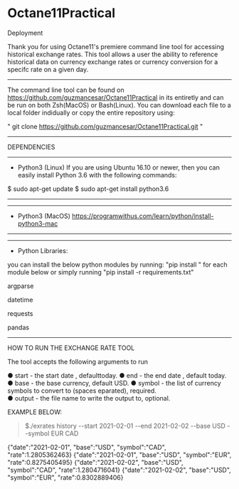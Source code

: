 # Octane11Practical

Deployment 

Thank you for using Octane11's premiere command line tool for accessing historical exchange rates. This tool allows a user the ability to reference historical data on currency exchange rates or currency conversion for a specifc rate on a given day. 


************************************

The command line tool can be found on https://github.com/guzmancesar/Octane11Practical in its entiretly and can be run on both Zsh(MacOS) or Bash(Linux). You can download each file to a local folder indidually or copy the entire repository using:

" git clone https://github.com/guzmancesar/Octane11Practical.git "

************************************





DEPENDENCIES

************************************

- Python3 (Linux)
If you are using Ubuntu 16.10 or newer, then you can easily install Python 3.6 with the following commands:

$ sudo apt-get update
$ sudo apt-get install python3.6

************************************


************************************
- Python3 (MacOS)
https://programwithus.com/learn/python/install-python3-mac
************************************


************************************
- Python Libraries:

you can install the below python modules by running:
"pip install <module name>" for each module below or simply running "pip install -r requirements.txt"

argparse

datetime

requests

pandas


************************************



HOW TO RUN THE EXCHANGE RATE TOOL

The tool accepts the following arguments to run

● start - the start date , defaulttoday.
● end - the end date , default today.
● base - the base currency, default USD.
● symbol - the list of currency symbols to convert to (spaces eparated), required.   
● output - the file name to write the output to, optional.


EXAMPLE BELOW:

>$./exrates history --start 2021-02-01 --end 2021-02-02 --base USD --symbol EUR CAD

{"date":"2021-02-01", "base":"USD", "symbol":"CAD", "rate":1.2805362463} 
{"date":"2021-02-01", "base":"USD", "symbol":"EUR", "rate":0.8275405495} 
{"date":"2021-02-02", "base":"USD", "symbol":"CAD", "rate":1.2804716041} 
{"date":"2021-02-02", "base":"USD", "symbol":"EUR", "rate":0.8302889406}


